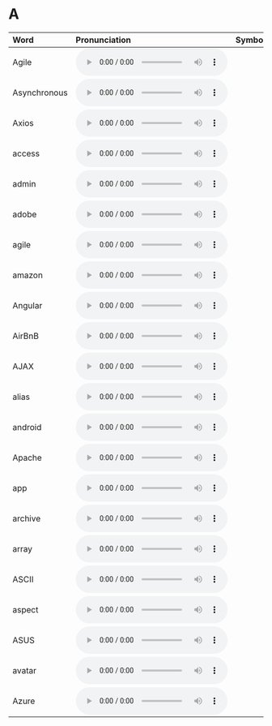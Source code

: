 
# A

| Word  | Pronunciation | Symbol |
| :-- | :-- | :-- |
| Agile | <audio :src="$withBase('/audio/Agile.mp3')" controls="controls" controlslist="nodownload"></audio> |  |
| Asynchronous | <audio :src="$withBase('/audio/Asynchronous.mp3')" controls="controls" controlslist="nodownload"></audio> |  |
| Axios | <audio :src="$withBase('/audio/Axios.mp3')" controls="controls" controlslist="nodownload"></audio> |  |
| access | <audio :src="$withBase('/audio/access.mp3')" controls="controls" controlslist="nodownload"></audio> |  |
| admin | <audio :src="$withBase('/audio/admin.mp3')" controls="controls" controlslist="nodownload"></audio> |  |
| adobe | <audio :src="$withBase('/audio/adobe.mp3')" controls="controls" controlslist="nodownload"></audio> |  |
| agile | <audio :src="$withBase('/audio/agile.mp3')" controls="controls" controlslist="nodownload"></audio> |  |
| amazon | <audio :src="$withBase('/audio/amazon.mp3')" controls="controls" controlslist="nodownload"></audio> |  |
| Angular | <audio :src="$withBase('/audio/Angular.mp3')" controls="controls" controlslist="nodownload"></audio> |  |
| AirBnB | <audio :src="$withBase('/audio/AirBnB.mp3')" controls="controls" controlslist="nodownload"></audio> |  |
| AJAX | <audio :src="$withBase('/audio/AJAX.mp3')" controls="controls" controlslist="nodownload"></audio> |  |
| alias | <audio :src="$withBase('/audio/alias.mp3')" controls="controls" controlslist="nodownload"></audio> |  |
| android | <audio :src="$withBase('/audio/android.mp3')" controls="controls" controlslist="nodownload"></audio> |  |
| Apache | <audio :src="$withBase('/audio/Apache.mp3')" controls="controls" controlslist="nodownload"></audio> |  |
| app | <audio :src="$withBase('/audio/app.mp3')" controls="controls" controlslist="nodownload"></audio> |  |
| archive | <audio :src="$withBase('/audio/archive.mp3')" controls="controls" controlslist="nodownload"></audio> |  |
| array | <audio :src="$withBase('/audio/array.mp3')" controls="controls" controlslist="nodownload"></audio> |  |
| ASCII | <audio :src="$withBase('/audio/ASCII.mp3')" controls="controls" controlslist="nodownload"></audio> |  |
| aspect | <audio :src="$withBase('/audio/aspect.mp3')" controls="controls" controlslist="nodownload"></audio> |  |
| ASUS | <audio :src="$withBase('/audio/ASUS.mp3')" controls="controls" controlslist="nodownload"></audio> |  |
| avatar | <audio :src="$withBase('/audio/avatar.mp3')" controls="controls" controlslist="nodownload"></audio> |  |
| Azure | <audio :src="$withBase('/audio/Azure.mp3')" controls="controls" controlslist="nodownload"></audio> |  |
